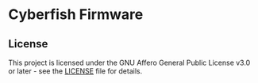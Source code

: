 # Cyberfish Firmware

## License

This project is licensed under the GNU Affero General Public License v3.0 or later - see the [LICENSE](LICENSE) file for details.
